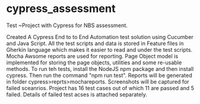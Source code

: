 # cypress_assessment
Test ~Project with Cypress for NBS assessment.

Created A Cypress End to to End Automation test solution using Cucumber and Java Script. 
All the test scripts and data is stored in Feature files in Gherkin language which makes it easier to read and under the test scripts. 
Mocha Awsome reports are used for reporting. 
Page Object model is implemented for storing the page objects, utilities and some re-usable methods. 
To run teh tests, install the NodeJS npm package and then install cypress. 
Then run the command "npm run test". 
Reports will be generated in folder cypress>reprts>mochareports. 
Screenshots will be captured for failed sceanrios.
Project has 16 test cases out of which 11 are passed and 5 failed. Details of failed test acses is attached separately.
